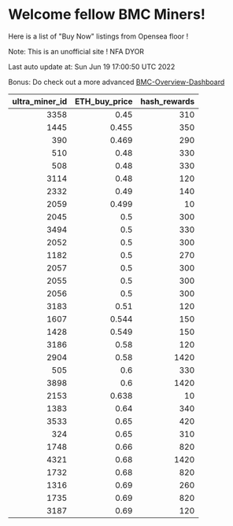 # Welcome fellow BMC Miners!
Here is a list of "Buy Now" listings from Opensea floor !

Note: This is an unofficial site ! NFA DYOR

Last auto update at: Sun Jun 19 17:00:50 UTC 2022

Bonus: Do check out a more advanced [BMC-Overview-Dashboard](https://dune.com/defifunk/BMC-Overview-Dashboard)


|   ultra_miner_id |   ETH_buy_price |   hash_rewards |
|-----------------:|----------------:|---------------:|
|             3358 |           0.45  |            310 |
|             1445 |           0.455 |            350 |
|              390 |           0.469 |            290 |
|              510 |           0.48  |            330 |
|              508 |           0.48  |            330 |
|             3114 |           0.48  |            120 |
|             2332 |           0.49  |            140 |
|             2059 |           0.499 |             10 |
|             2045 |           0.5   |            300 |
|             3494 |           0.5   |            330 |
|             2052 |           0.5   |            300 |
|             1182 |           0.5   |            270 |
|             2057 |           0.5   |            300 |
|             2055 |           0.5   |            300 |
|             2056 |           0.5   |            300 |
|             3183 |           0.51  |            120 |
|             1607 |           0.544 |            150 |
|             1428 |           0.549 |            150 |
|             3186 |           0.58  |            120 |
|             2904 |           0.58  |           1420 |
|              505 |           0.6   |            330 |
|             3898 |           0.6   |           1420 |
|             2153 |           0.638 |             10 |
|             1383 |           0.64  |            340 |
|             3533 |           0.65  |            420 |
|              324 |           0.65  |            310 |
|             1748 |           0.66  |            820 |
|             4321 |           0.68  |           1420 |
|             1732 |           0.68  |            820 |
|             1316 |           0.69  |            260 |
|             1735 |           0.69  |            820 |
|             3187 |           0.69  |            120 |